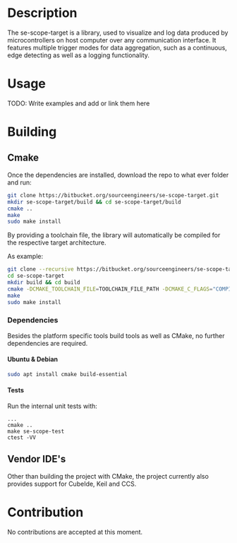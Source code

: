 # Description
The se-scope-target is a library, used to visualize and log data produced by microcontrollers on host computer over any
communication interface. 
It features multiple trigger modes for data aggregation, such as a continuous, edge detecting as well as a logging functionality. 
# Usage
TODO: Write examples and add or link them here

# Building
## Cmake
Once the dependencies are installed, download the repo to what ever folder and run:
```bash
git clone https://bitbucket.org/sourceengineers/se-scope-target.git
mkdir se-scope-target/build && cd se-scope-target/build 
cmake ..
make
sudo make install
```
By providing a toolchain file, the library will automatically be compiled for the respective target architecture.

As example:
```bash
git clone --recursive https://bitbucket.org/sourceengineers/se-scope-target.git
cd se-scope-target
mkdir build && cd build 
cmake -DCMAKE_TOOLCHAIN_FILE=TOOLCHAIN_FILE_PATH -DCMAKE_C_FLAGS="COMPILER_FLAGS" ..
make
sudo make install
```
### Dependencies
Besides the platform specific tools build tools as well as CMake, no further dependencies are required.
#### Ubuntu & Debian
```bash
sudo apt install cmake build-essential
```

#### Tests
Run the internal unit tests with:
```
...
cmake ..
make se-scope-test
ctest -VV
``` 
## Vendor IDE's
Other than building the project with CMake, the project currently also provides support for CubeIde, Keil and CCS.

# Contribution
No contributions are accepted at this moment.

